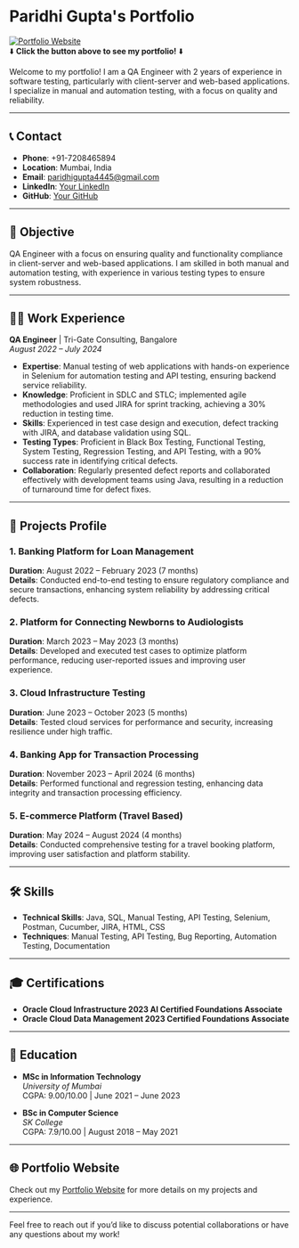 # Paridhi Gupta's Portfolio

[![Portfolio Website](https://img.shields.io/badge/Portfolio-Online-brightgreen)](https://paridhi-gupta-17.github.io/paridhi.io/)  
⬇️ **Click the button above to see my portfolio!** ⬇️

Welcome to my portfolio! I am a QA Engineer with 2 years of experience in software testing, particularly with client-server and web-based applications. I specialize in manual and automation testing, with a focus on quality and reliability.


---

## 📞 Contact
- **Phone**: +91-7208465894
- **Location**: Mumbai, India
- **Email**: [paridhigupta4445@gmail.com](mailto:paridhigupta4445@gmail.com)
- **LinkedIn**: [Your LinkedIn](https://linkedin.com/in/your-profile)
- **GitHub**: [Your GitHub](https://github.com/your-username)

---

## 🎯 Objective
QA Engineer with a focus on ensuring quality and functionality compliance in client-server and web-based applications. I am skilled in both manual and automation testing, with experience in various testing types to ensure system robustness.

---

## 🧑‍💼 Work Experience
**QA Engineer** | Tri-Gate Consulting, Bangalore  
_August 2022 – July 2024_

- **Expertise**: Manual testing of web applications with hands-on experience in Selenium for automation testing and API testing, ensuring backend service reliability.
- **Knowledge**: Proficient in SDLC and STLC; implemented agile methodologies and used JIRA for sprint tracking, achieving a 30% reduction in testing time.
- **Skills**: Experienced in test case design and execution, defect tracking with JIRA, and database validation using SQL.
- **Testing Types**: Proficient in Black Box Testing, Functional Testing, System Testing, Regression Testing, and API Testing, with a 90% success rate in identifying critical defects.
- **Collaboration**: Regularly presented defect reports and collaborated effectively with development teams using Java, resulting in a reduction of turnaround time for defect fixes.

---

## 📂 Projects Profile

### 1. Banking Platform for Loan Management
**Duration**: August 2022 – February 2023 (7 months)  
**Details**: Conducted end-to-end testing to ensure regulatory compliance and secure transactions, enhancing system reliability by addressing critical defects.

### 2. Platform for Connecting Newborns to Audiologists
**Duration**: March 2023 – May 2023 (3 months)  
**Details**: Developed and executed test cases to optimize platform performance, reducing user-reported issues and improving user experience.

### 3. Cloud Infrastructure Testing
**Duration**: June 2023 – October 2023 (5 months)  
**Details**: Tested cloud services for performance and security, increasing resilience under high traffic.

### 4. Banking App for Transaction Processing
**Duration**: November 2023 – April 2024 (6 months)  
**Details**: Performed functional and regression testing, enhancing data integrity and transaction processing efficiency.

### 5. E-commerce Platform (Travel Based)
**Duration**: May 2024 – August 2024 (4 months)  
**Details**: Conducted comprehensive testing for a travel booking platform, improving user satisfaction and platform stability.

---

## 🛠️ Skills

- **Technical Skills**: Java, SQL, Manual Testing, API Testing, Selenium, Postman, Cucumber, JIRA, HTML, CSS
- **Techniques**: Manual Testing, API Testing, Bug Reporting, Automation Testing, Documentation

---

## 🎓 Certifications

- **Oracle Cloud Infrastructure 2023 AI Certified Foundations Associate**
- **Oracle Cloud Data Management 2023 Certified Foundations Associate**

---

## 📘 Education

- **MSc in Information Technology**  
  _University of Mumbai_  
  CGPA: 9.00/10.00 | June 2021 – June 2023

- **BSc in Computer Science**  
  _SK College_  
  CGPA: 7.9/10.00 | August 2018 – May 2021

---

## 🌐 Portfolio Website
Check out my [Portfolio Website](https://paridhi-gupta-17.github.io/paridhi.io/) for more details on my projects and experience.

---

Feel free to reach out if you’d like to discuss potential collaborations or have any questions about my work!
